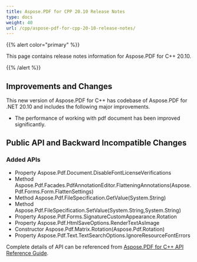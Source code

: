 ```yaml
---
title: Aspose.PDF for CPP 20.10 Release Notes
type: docs
weight: 40
url: /cpp/aspose-pdf-for-cpp-20-10-release-notes/
---
```


{{% alert color="primary" %}}

This page contains release notes information for Aspose.PDF for C++ 20.10.

{{% /alert %}}

## **Improvements and Changes**

This new version of Aspose.PDF for C++ has codebase of Aspose.PDF for .NET 20.10 and includes the following major improvements.

* The performance of working with pdf document has been improved significantly.

## Public API and Backward Incompatible Changes

### Added APIs
* Property Aspose.Pdf.Document.DisableFontLicenseVerifications                                                
* Method Aspose.Pdf.Facades.PdfAnnotationEditor.FlatteningAnnotations(Aspose.Pdf.Forms.Form.FlattenSettings)
* Method Aspose.Pdf.FileSpecification.GetValue(System.String)
* Method Aspose.Pdf.FileSpecification.SetValue(System.String,System.String)
* Property Aspose.Pdf.Forms.SignatureCustomAppearance.Rotation
* Property Aspose.Pdf.HtmlSaveOptions.RenderTextAsImage
* Constructor Aspose.Pdf.Matrix.Rotation(Aspose.Pdf.Rotation)
* Property Aspose.Pdf.Text.TextSearchOptions.IgnoreResourceFontErrors

Complete details of API can be referenced from [Aspose.PDF for C++ API Reference Guide](https://apireference.aspose.com/cpp/pdf/).
